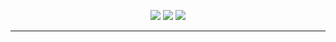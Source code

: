 <p align="center">
  <a href=""><img src="https://img.shields.io/twitter/follow/holasoykuda"></a>
  <a href=""><img src="https://img.shields.io/github/sponsors/kuda4910"></a>
  <a href="https://github.com/kuda4910"><img src="https://img.shields.io/github/followers/kuda4910"></a>
</p>

---
